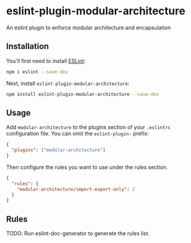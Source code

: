 # eslint-plugin-modular-architecture

An eslint plugin to enforce modular architecture and encapsulation

## Installation

You'll first need to install [ESLint](https://eslint.org/):

```sh
npm i eslint --save-dev
```

Next, install `eslint-plugin-modular-architecture`:

```sh
npm install eslint-plugin-modular-architecture --save-dev
```

## Usage

Add `modular-architecture` to the plugins section of your `.eslintrc` configuration file. You can omit the `eslint-plugin-` prefix:

```json
{
  "plugins": ["modular-architecture"]
}
```

Then configure the rules you want to use under the rules section.

```json
{
  "rules": {
    "modular-architecture/import-export-only": 2
  }
}
```

## Rules

<!-- begin auto-generated rules list -->

TODO: Run eslint-doc-generator to generate the rules list.

<!-- end auto-generated rules list -->
